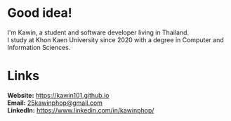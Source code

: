 # Good idea!
I'm Kawin, a student and software developer living in Thailand. \
I study at Khon Kaen University since 2020 with a degree in Computer and Information Sciences. 

# Links
**Website:** https://kawin101.github.io \
**Email:** 25kawinphop@gmail.com \
**LinkedIn:** https://www.linkedin.com/in/kawinphop/

